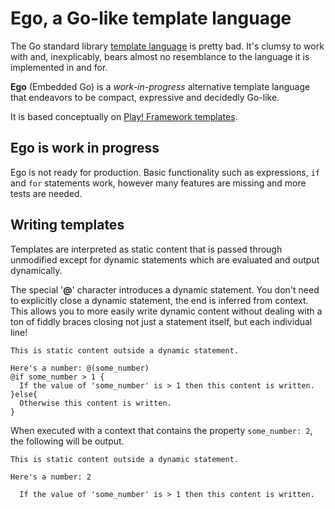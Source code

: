 # Ego, a Go-like template language

The Go standard library [template language](https://golang.org/pkg/text/template/) is pretty bad. It's clumsy to work with and, inexplicably, bears almost no resemblance to the language it is implemented in and for.

**Ego** (Embedded Go) is a *work-in-progress* alternative template language that endeavors to be compact, expressive and decidedly Go-like.

It is based conceptually on [Play! Framework templates](https://www.playframework.com/documentation/2.5.x/JavaTemplates).

## Ego is work in progress

Ego is not ready for production. Basic functionality such as expressions, `if` and `for` statements work, however many features are missing and more tests are needed.

## Writing templates

Templates are interpreted as static content that is passed through unmodified except for dynamic statements which are evaluated and output dynamically.

The special '**@**' character introduces a dynamic statement. You don't need to explicitly close a dynamic statement, the end is inferred from context. This allows you to more easily write dynamic content without dealing with a ton of fiddly braces closing not just a statement itself, but each individual line!

    This is static content outside a dynamic statement.
    
    Here's a number: @(some_number)
    @if some_number > 1 {
      If the value of 'some_number' is > 1 then this content is written.
    }else{
      Otherwise this content is written.
    }

When executed with a context that contains the property `some_number: 2`, the following will be output.

	This is static content outside a dynamic statement.
	
	Here's a number: 2
	
      If the value of 'some_number' is > 1 then this content is written.

